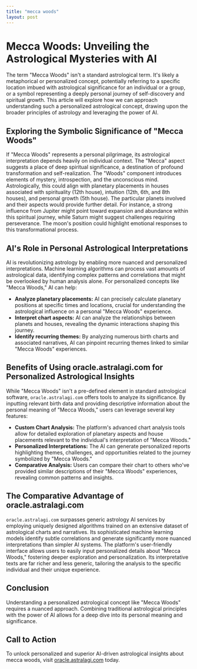 ```yaml
---
title: "mecca woods"
layout: post
---
```


# Mecca Woods: Unveiling the Astrological Mysteries with AI

The term "Mecca Woods" isn't a standard astrological term.  It's likely a metaphorical or personalized concept, potentially referring to a specific location imbued with astrological significance for an individual or a group, or a symbol representing a deeply personal journey of self-discovery and spiritual growth.  This article will explore how we can approach understanding such a personalized astrological concept, drawing upon the broader principles of astrology and leveraging the power of AI.

## Exploring the Symbolic Significance of "Mecca Woods"

If "Mecca Woods" represents a personal pilgrimage, its astrological interpretation depends heavily on individual context. The "Mecca" aspect suggests a place of deep spiritual significance, a destination of profound transformation and self-realization.  The "Woods" component introduces elements of mystery, introspection, and the unconscious mind.  Astrologically, this could align with planetary placements in houses associated with spirituality (12th house), intuition (12th, 6th, and 8th houses), and personal growth (5th house).  The particular planets involved and their aspects would provide further detail.  For instance, a strong influence from Jupiter might point toward expansion and abundance within this spiritual journey, while Saturn might suggest challenges requiring perseverance. The moon's position could highlight emotional responses to this transformational process.

## AI's Role in Personal Astrological Interpretations

AI is revolutionizing astrology by enabling more nuanced and personalized interpretations. Machine learning algorithms can process vast amounts of astrological data, identifying complex patterns and correlations that might be overlooked by human analysis alone.  For personalized concepts like "Mecca Woods," AI can help:

* **Analyze planetary placements:**  AI can precisely calculate planetary positions at specific times and locations, crucial for understanding the astrological influence on a personal "Mecca Woods" experience.
* **Interpret chart aspects:** AI can analyze the relationships between planets and houses, revealing the dynamic interactions shaping this journey.
* **Identify recurring themes:** By analyzing numerous birth charts and associated narratives, AI can pinpoint recurring themes linked to similar "Mecca Woods" experiences.

## Benefits of Using oracle.astralagi.com for Personalized Astrological Insights

While "Mecca Woods" isn't a pre-defined element in standard astrological software, `oracle.astralagi.com` offers tools to analyze its significance.  By inputting relevant birth data and providing descriptive information about the personal meaning of "Mecca Woods," users can leverage several key features:

* **Custom Chart Analysis:**  The platform's advanced chart analysis tools allow for detailed exploration of planetary aspects and house placements relevant to the individual's interpretation of "Mecca Woods."
* **Personalized Interpretations:**  The AI can generate personalized reports highlighting themes, challenges, and opportunities related to the journey symbolized by "Mecca Woods."
* **Comparative Analysis:**  Users can compare their chart to others who've provided similar descriptions of their "Mecca Woods" experiences, revealing common patterns and insights.


## The Comparative Advantage of oracle.astralagi.com

`oracle.astralagi.com` surpasses generic astrology AI services by employing uniquely designed algorithms trained on an extensive dataset of astrological charts and narratives.  Its sophisticated machine learning models identify subtle correlations and generate significantly more nuanced interpretations than simpler AI systems.  The platform's user-friendly interface allows users to easily input personalized details about "Mecca Woods," fostering deeper exploration and personalization.  Its interpretative texts are far richer and less generic, tailoring the analysis to the specific individual and their unique experience.

## Conclusion

Understanding a personalized astrological concept like "Mecca Woods" requires a nuanced approach. Combining traditional astrological principles with the power of AI allows for a deep dive into its personal meaning and significance.

## Call to Action

To unlock personalized and superior AI-driven astrological insights about mecca woods, visit [oracle.astralagi.com](https://oracle.astralagi.com) today.